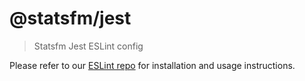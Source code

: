 # @statsfm/jest

> Statsfm Jest ESLint config

Please refer to our [ESLint repo](https://github.com/tribecamp/eslint#readme) for installation and usage instructions.
